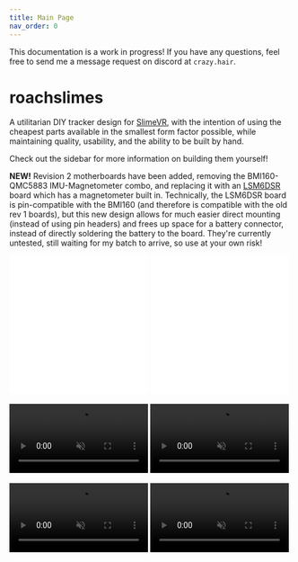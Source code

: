 ```yaml
---
title: Main Page
nav_order: 0
---
```


This documentation is a work in progress! If you have any questions, feel free to send me a message request on discord at `crazy.hair`.

# roachslimes

A utilitarian DIY tracker design for [SlimeVR](https://docs.slimevr.dev/), with the intention of using the cheapest parts available in the smallest form factor possible, while maintaining quality, usability, and the ability to be built by hand.

Check out the sidebar for more information on building them yourself!

**NEW!** Revision 2 motherboards have been added, removing the BMI160-QMC5883 IMU-Magnetometer combo, and replacing it with an [LSM6DSR](https://moffshop.deyta.de/products/lsm6dsr) board which has a magnetometer built in. Technically, the LSM6DSR board is pin-compatible with the BMI160 (and therefore is compatible with the old rev 1 boards), but this new design allows for much easier direct mounting (instead of using pin headers) and frees up space for a battery connector, instead of directly soldering the battery to the board. They're currently untested, still waiting for my batch to arrive, so use at your own risk!


<iframe src="rendering/mobo_viewer.html" name="mobo_viewer" scrolling="no" frameborder="1" marginheight="0px" marginwidth="0px" style="width:49%; aspect-ratio:1/1; border-width: 0" allowfullscreen></iframe>
<iframe src="rendering/dabo_viewer.html" name="dabo_viewer" scrolling="no" frameborder="1" marginheight="0px" marginwidth="0px" style="width:49%; aspect-ratio:1/1; border-width: 0" allowfullscreen></iframe>

<video src="videos/floatybouncy_mobo.mp4" style="width:49%" autoplay loop muted></video> <video src="videos/floatybouncy_dabo.mp4" style="width:49%" autoplay loop muted></video>

<video style="width:49%" src="videos/floatybouncy_mobo_case.mp4" autoplay loop muted></video> <video src="videos/floatybouncy_dabo_case.mp4" style="width:49%" autoplay loop muted></video>
